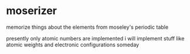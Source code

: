 # moserizer
memorize things about the elements from moseley's periodic table

presently only atomic numbers are implemented
i will implement stuff like atomic weights and electronic configurations someday
